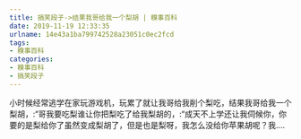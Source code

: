 ```yaml
---
title: 搞笑段子->结果我哥给我一个梨胡 | 糗事百科
date: 2019-11-19 12:33:35
urlname: 14e43a1ba799742528a23051c0ec2fcd
tags: 
- 糗事百科
categories:
- 糗事百科
- 搞笑段子
---
```

小时候经常逃学在家玩游戏机，玩累了就让我哥给我削个梨吃，结果我哥给我一个梨胡，:“哥我要吃梨谁让你把梨吃了给我梨胡的，:“成天不上学还让我伺候你，你要的是梨给你了虽然变成梨胡了，但是也是梨呀，我怎么没给你苹果胡呢？我….


